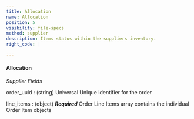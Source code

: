 ```yaml
---
title: Allocation
name: Allocation
position: 5
visibility: file-specs
method: supplier
description: Items status within the suppliers inventory.
right_code: |

---
```


#### Allocation
_Supplier Fields_

order_uuid
: (string) Universal Unique Identifier for the order

line_items
: (object) ***Required*** Order Line Items array contains the individual Order Item objects
